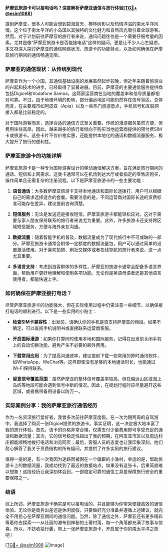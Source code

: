 **萨摩亚旅游卡可以接电话吗？深度解析萨摩亚通信与旅行体验[[TG💪+ @esim1088](https://t.me/s/esim1088)]**

提到萨摩亚，很多人可能会想到碧海蓝天、椰林树影以及热情洋溢的南太平洋风情。这个位于南太平洋的小岛国以其独特的文化魅力和自然风光吸引着全球游客。然而，对于计划前往萨摩亚的旅行者来说，通讯问题往往是一个需要仔细考量的因素。尤其是像“萨摩亚旅游卡是否能接电话”这样的疑问，更是让不少人心生疑虑。本文将深入探讨萨摩亚的通信网络状况、旅游卡的功能特点，以及如何确保在萨摩亚旅行期间的通信畅通无阻。

### 萨摩亚的通信现状：从传统到现代

萨摩亚作为一个小国，其通信基础设施的发展虽然起步较晚，但近年来随着旅游业的兴起和技术的进步，已经取得了显著进展。目前，萨摩亚的主要通信服务提供商包括Digicel和Vodafone Samoa，这两家运营商在当地的覆盖率和信号质量都相对可靠。不过，由于地理环境的影响，部分偏远地区可能仍然存在信号盲区。总体而言，在主要城市如阿皮亚（Apia）以及一些热门旅游景点，手机信号和互联网接入都是比较稳定的。

对于国际游客而言，选择合适的通信方式至关重要。传统的漫游服务虽然方便，但费用往往高昂。因此，越来越多的旅行者倾向于购买当地运营商提供的预付费SIM卡或旅游卡。这些卡片不仅价格实惠，还能提供本地化的通话和数据流量服务，极大提升了旅行的便利性。

### 萨摩亚旅游卡的功能详解

萨摩亚旅游卡是一种专为国际游客设计的移动通信解决方案，旨在满足旅行期间的通话、短信和上网需求。这类卡通常可以在机场到达大厅或者指定的零售店购买，操作简单且无需复杂的注册流程。以下是萨摩亚旅游卡的一些主要功能：

1. **语音通话**：大多数萨摩亚旅游卡支持本地通话和国际长途拨打，用户可以根据自己的需求选择适合的套餐。需要注意的是，不同运营商对国际长途的资费标准可能存在差异，建议提前咨询清楚。
   
2. **短信服务**：无论是发送还是接收短信，萨摩亚旅游卡都能轻松应对。这对于需要与家人朋友保持联系的旅行者来说尤为重要。此外，许多旅游卡还支持跨区域短信服务，方便与海外亲友沟通。

3. **数据流量**：随着智能手机的普及，数据流量成为了现代旅行中不可或缺的一部分。萨摩亚旅游卡通常会附带一定额度的数据流量包，用户可以通过简单的设置激活使用。对于喜欢拍照、刷社交媒体或者在线导航的旅行者来说，这一点尤其重要。

4. **多语言支持**：考虑到游客群体的多样性，萨摩亚的旅游卡通常会配备多语言界面，帮助用户更好地理解和使用各项功能。无论你是英语母语者还是其他语言使用者，都能快速上手。

### 如何确保在萨摩亚接打电话？

尽管萨摩亚旅游卡的功能强大，但在实际使用过程中仍需注意一些细节，以确保接打电话的顺利进行。以下是一些实用的小贴士：

- **检查SIM卡兼容性**：出发前，请确认你的手机是否支持萨摩亚的频段。如果不确定，可以查阅手机说明书或直接联系运营商客服。
  
- **开启国际漫游**：如果你打算同时使用本地和国际服务，记得在出发前关闭手机上的自动切换功能，避免产生不必要的额外费用。

- **下载常用应用**：为了提高沟通效率，建议提前下载一些常用的即时通讯软件，如WhatsApp、WeChat等。这样即使没有足够的本地通话时长，也能通过Wi-Fi保持联系。

- **留意信号覆盖范围**：虽然萨摩亚的整体信号覆盖率较高，但在偏远山区或海上岛屿等地段可能会遇到信号中断的情况。因此，在规划行程时应尽量避开这些区域，或者携带备用设备以防万一。

### 实际案例分享：我的萨摩亚旅行通信经历

作为一名资深旅行爱好者，我曾多次前往萨摩亚度假。在一次为期两周的自驾游中，我选择了购买一张Digicel提供的旅游卡。事实证明，这一决定极大地丰富了我的旅行体验。首先，该卡的价格非常合理，仅需支付少量费用即可享受充足的通话和数据流量；其次，它的信号稳定性超出了我的预期，在阿皮亚市区以及周边村庄都能顺畅地拨打电话和浏览网页；最后，客服人员的态度也让我印象深刻，他们耐心解答了我关于资费结构的所有疑问，并提供了许多实用的旅行建议。

值得一提的是，有一次我因为迷路而被困在一个偏僻的小渔村，幸运的是，借助旅游卡上的数据流量，我成功找到了最近的救援站点。如果没有这张卡，后果简直难以想象！这段经历让我深刻体会到，一部稳定可靠的通信工具是保障旅行安全的重要保障之一。

### 结语

综上所述，萨摩亚旅游卡确实是可以接电话的，并且能够为你带来便捷高效的通信体验。无论你是商务出差还是休闲度假，只要做好充分准备并遵循上述建议，就完全不用担心在萨摩亚期间的通信问题。当然，除了通信之外，萨摩亚还有更多精彩等着你去探索——从壮丽的瀑布到神秘的土著村落，每一个角落都充满了故事与惊喜。所以，不妨收拾行囊，带上一张萨摩亚旅游卡，开启属于你的南太平洋之旅吧！

[[TG💪+ @esim1088](https://t.me/s/esim1088) ![Image](https://i.postimg.cc/4NQfJmqS/Snipaste-2025-05-13-00-14-12.png)]